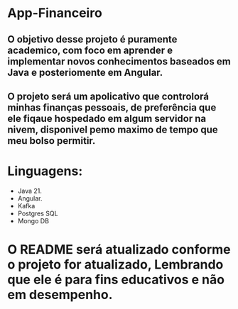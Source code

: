 # App-Financeiro

## O objetivo desse projeto é puramente academico, com foco em aprender e implementar novos conhecimentos baseados em Java e posteriomente em Angular.

## O projeto será um apolicativo que controlorá minhas finanças pessoais, de preferência que ele fiqaue hospedado em algum servidor na nivem, disponivel pemo maximo de tempo que meu bolso permitir.

# Linguagens:
- Java 21.
- Angular.
- Kafka
- Postgres SQL
- Mongo DB

# O README será atualizado conforme o projeto for atualizado, Lembrando que ele é para fins educativos e não em desempenho.
